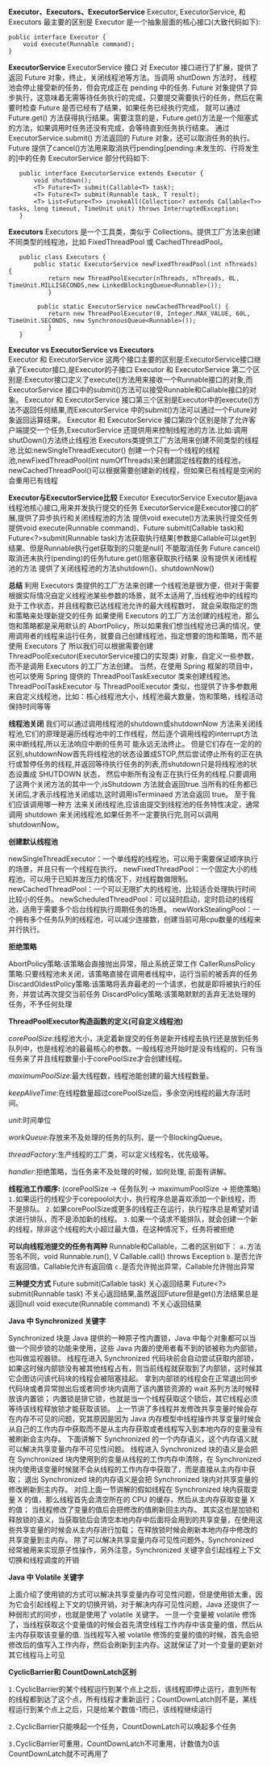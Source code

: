 **Executor、Executors、ExecutorService**
  Executor, ExecutorService, 和 Executors 最主要的区别是 Executor 是一个抽象层面的核心接口(大致代码如下):
    
    public interface Executor {
        void execute(Runnable command);
    }
   
   **ExecutorService**
       ExecutorService 接口 对 Executor 接口进行了扩展，提供了返回 Future 对象，终止，关闭线程池等方法。当调用 shutDown 方法时，
   线程池会停止接受新的任务，但会完成正在 pending 中的任务.
       Future 对象提供了异步执行，这意味着无需等待任务执行的完成，只要提交需要执行的任务，然后在需要时检查 Future 是否已经有了结果，如果任务已经执行完成，
   就可以通过 Future.get() 方法获得执行结果。需要注意的是，Future.get()方法是一个阻塞式的方法，如果调用时任务还没有完成，会等待直到任务执行结束。
   通过ExecutorService.submit() 方法返回的 Future 对象，还可以取消任务的执行。Future 提供了cancel()方法用来取消执行pending[pending:未发生的、行将发生的]中的任务
   ExecutorService 部分代码如下:
   
       public interface ExecutorService extends Executor {
           void shutdown();
           <T> Future<T> submit(Callable<T> task);
           <T> Future<T> submit(Runnable task, T result);
           <T> List<Future<T>> invokeAll(Collection<? extends Callable<T>> tasks, long timeout, TimeUnit unit) throws InterruptedException;
       }
   
   **Executors**
   Executors 是一个工具类，类似于 Collections。提供工厂方法来创建不同类型的线程池，比如 FixedThreadPool 或 CachedThreadPool。
   
       public class Executors {
           public static ExecutorService newFixedThreadPool(int nThreads) {
               return new ThreadPoolExecutor(nThreads, nThreads, 0L, TimeUnit.MILLISECONDS,new LinkedBlockingQueue<Runnable>());
               }
                
            public static ExecutorService newCachedThreadPool() {
               return new ThreadPoolExecutor(0, Integer.MAX_VALUE, 60L, TimeUnit.SECONDS, new SynchronousQueue<Runnable>());
               }
       }
       
  **Executor vs ExecutorService vs Executors**     
   Executor 和 ExecutorService 这两个接口主要的区别是:ExecutorService接口继承了Executor接口,是Executor的子接口
   Executor 和 ExecutorService 第二个区别是:Executor接口定义了execute()方法用来接收一个Runnable接口的对象,而ExecutorService 接口中的submit()方法可以接受Runnable和Callable接口的对象。
   Executor 和 ExecutorService 接口第三个区别是Executor中的execute()方法不返回任何结果,而ExecutorService 中的submit()方法可以通过一个Future对象返回运算结果。
   Executor 和 ExecutorService 接口第四个区别是除了允许客户端提交一个任务,ExecutorService 还提供用来控制线程池的方法.比如:调用shutDown()方法终止线程池
   Executors类提供工厂方法用来创建不同类型的线程池.比如:newSingleThreadExecutor() 创建一个只有一个线程的线程池,newFixedThreadPool(int numOfThreads)来创建固定线程数的线程池，newCachedThreadPool()可以根据需要创建新的线程，但如果已有线程是空闲的会重用已有线程

  **Executor与ExecutorService比较**
                  Executor                                                   ExecutorService
   Executor是java线程池核心接口,用来并发执行提交的任务               ExecutorService是Executor接口的扩展,提供了异步执行和关闭线程池的方法
   提供void execute()方法来执行提交任务                            提供void execute(Runnable command)、Future<T> submit(Callable<T> task)和Future<?>submit(Runnable task)方法获取执行结果[参数是Callable可以get到结果、但是Runnable执行get获取到的只能是null]
   不能取消任务                                                  Future.cancel()取消还未执行(pending)的任务future.get()阻塞获取执行结果
   没有提供关闭线程池的方法                                        提供了关闭线程池的方法shutdown()、shutdownNow()
  
  
  **总结**
      利用 Executors 类提供的工厂方法来创建一个线程池是很方便，但对于需要根据实际情况自定义线程池某些参数的场景，就不太适用了,当线程池中的线程均处于工作状态，并且线程数已达线程池允许的最大线程数时，
   就会采取指定的饱和策略来处理新提交的任务
      如果使用 Executors 的工厂方法创建的线程池，那么饱和策略都是采用默认的 AbortPolicy，所以如果我们想当线程池已满的情况，使用调用者的线程来运行任务，就要自己创建线程池，指定想要的饱和策略，而不是使用 Executors 了
   所以我们可以根据需要创建 ThreadPoolExecutor(ExecutorService接口的实现类) 对象，自定义一些参数，而不是调用 Executors 的工厂方法创建。
   当然，在使用 Spring 框架的项目中，也可以使用 Spring 提供的 ThreadPoolTaskExecutor 类来创建线程池。ThreadPoolTaskExecutor 与 ThreadPoolExecutor 类似，也提供了许多参数用来自定义线程池，比如：核心线程池大小，线程池最大数量，饱和策略，线程活动保持时间等等

 **线程池关闭**
    我们可以通过调用线程池的shutdown或shutdownNow 方法来关闭线程池,它们的原理是遍历线程池中的工作线程，然后逐个调用线程的interrupt方法来中断线程,所以无法响应中断的任务可 能永远无法终止。
 但是它们存在一定的的区别,shutdownNow首先将线程池的状态设置成STOP,然后尝试停止所有的正在执行或暂停任务的线程,并返回等待执行任务的列表,而shutdown只是将线程池的状态设置成 SHUTDOWN 状态，
 然后中断所有没有正在执行任务的线程.只要调用了这两个关闭方法的其中一个,isShutdown 方法就会返回true.当所有的任务都已关闭后,才表示线程池关闭成功,这时调用isTerminaed 方法会返回 true。
    至于我们应该调用哪一种方 法来关闭线程池,应该由提交到线程池的任务特性决定，通常调用 shutdown 来关闭线程池,如果任务不一定要执行完,则可以调用shutdownNow。
 

**创建默认线程池**

   newSingleThreadExecutor：一个单线程的线程池，可以用于需要保证顺序执行的场景，并且只有一个线程在执行。
   newFixedThreadPool：一个固定大小的线程池，可以用于已知并发压力的情况下，对线程数做限制。
   newCachedThreadPool：一个可以无限扩大的线程池，比较适合处理执行时间比较小的任务。
   newScheduledThreadPool：可以延时启动，定时启动的线程池，适用于需要多个后台线程执行周期任务的场景。
   newWorkStealingPool：一个拥有多个任务队列的线程池，可以减少连接数，创建当前可用cpu数量的线程来并行执行。

**拒绝策略**

   AbortPolicy策略:该策略会直接抛出异常，阻止系统正常工作
   CallerRunsPolicy 策略:只要线程池未关闭，该策略直接在调用者线程中，运行当前的被丢弃的任务
   DiscardOldestPolicy策略:该策略将丢弃最老的一个请求，也就是即将被执行的任务，并尝试再次提交当前任务
   DiscardPolicy策略:该策略默默的丢弃无法处理的任务，不予任何处理


**ThreadPoolExecutor构造函数的定义(可自定义线程池)**

   *corePoolSize*:线程池大小，决定着新提交的任务是新开线程去执行还是放到任务队列中，也是线程池的最最核心的参数。一般线程池开始时是没有线程的，只有当任务来了并且线程数量小于corePoolSize才会创建线程。
   
   *maximumPoolSize*:最大线程数，线程池能创建的最大线程数量。
  
   *keepAliveTime*:在线程数量超过corePoolSize后，多余空闲线程的最大存活时间。
   
   *unit*:时间单位
   
   *workQueue*:存放来不及处理的任务的队列，是一个BlockingQueue。
   
   *threadFactory*:生产线程的工厂类，可以定义线程名，优先级等。
   
   *handler*:拒绝策略，当任务来不及处理的时候，如何处理, 前面有讲解。
   
 **线程池工作顺序:**
   (corePoolSize -> 任务队列 -> maximumPoolSize -> 拒绝策略)
   `1.`如果运行的线程少于corepoolol大小，执行程序总是喜欢添加一个新线程，而不是排队。
   `2.`如果corePoolSize或更多的线程正在运行，执行程序总是希望对请求进行排队，而不是添加新的线程。
   `3.`如果一个请求不能排队，就会创建一个新的线程，除非这个线程的大小超过最大值，在这种情况下，任务将被拒绝
   
  **可以向线程池提交的任务有两种**
   Runnable和Callable，二者的区别如下：
   `a.`方法签名不同，void Runnable.run(), V Callable.call() throws Exception
   `b.`是否允许有返回值，Callable允许有返回值
   `c.`是否允许抛出异常，Callable允许抛出异常
  
 **三种提交方式**
  Future<T> submit(Callable<T> task)   关心返回结果
  Future<?> submit(Runnable task)      不关心返回结果,虽然返回Future但是get()方法结果总是返回null
  void execute(Runnable command)       不关心返回结果

**Java 中 Synchronized 关键字**

     
   Synchronized 块是 Java 提供的一种原子性内置锁，Java 中每个对象都可以当做一个同步锁的功能来使用，这些 Java 内置的使用者看不到的锁被称为内部锁，也叫做监视器锁。
线程在进入 Synchronized 代码块前会自动尝试获取内部锁，如果这时候内部锁没有被其他线程占有，则当前线程就获取到了内部锁，这时候其它企图访问该代码块的线程会被阻塞挂起。
拿到内部锁的线程会在正常退出同步代码块或者异常抛出后或者同步块内调用了该内置锁资源的 wait 系列方法时候释放该内置锁；
 内置锁是排它锁，也就是当一个线程获取这个锁后，其它线程必须等待该线程释放锁才能获取该锁。
 上一节讲了多线程并发修改共享变量时候会存在内存不可见的问题，究其原因是因为 Java 内存模型中线程操作共享变量时候会从自己的工作内存中获取而不是从主内存获取或者线程写入到本地内存的变量没有被刷新会主内存。
 下面讲解下 Synchronized 的一个内存语义，这个内存语义就可以解决共享变量内存不可见性问题。
 线程进入 Synchronized 块的语义是会把在 Synchronized 块内使用到的变量从线程的工作内存中清除，在 Synchronized 块内使用该变量时候就不会从线程的工作内存中获取了，而是直接从主内存中获取；
 退出 Synchronized 块的内存语义是会把 Synchronized 块内对共享变量的修改刷新到主内存。
 对应上面一节讲解的假如线程在 Synchronized 块内获取变量 X 的值，那么线程首先会清空所在的 CPU 的缓存，然后从主内存获取变量 X 的值；
 当线程修改了变量的值后会把修改的值刷新回主内存。
 其实这也是加锁和释放锁的语义，当获取锁后会清空本地内存中后面将会用到的共享变量，在使用这些共享变量的时候会从主内存进行加载；
 在释放锁时候会刷新本地内存中修改的共享变量到主内存。
 除了可以解决共享变量内存可见性问题外，Synchronized 经常被用来实现原子性操作，另外注意，Synchronized 关键字会引起线程上下文切换和线程调度的开销


**Java 中 Volatile 关键字**

 上面介绍了使用锁的方式可以解决共享变量内存可见性问题，但是使用锁太重，因为它会引起线程上下文的切换开销，对于解决内存可见性问题，Java 还提供了一种弱形式的同步，也就是使用了 volatile 关键字。
 一旦一个变量被 volatile 修饰了，当线程获取这个变量值的时候会首先清空线程工作内存中该变量的值，然后从主内存获取该变量的值.
 当线程写入被 volatile 修饰的变量的值的时候，首先会把修改后的值写入工作内存，然后会刷新到主内存。这就保证了对一个变量的更新对其它线程马上可见


**CyclicBarrier和 CountDownLatch区别**

`1.`CyclicBarrier的某个线程运行到某个点上之后，该线程即停止运行，直到所有的线程都到达了这个点，所有线程才重新运行；CountDownLatch则不是，某线程运行到某个点上之后，只是给某个数值-1而已，该线程继续运行

`2.`CyclicBarrier只能唤起一个任务，CountDownLatch可以唤起多个任务

`3.`CyclicBarrier可重用，CountDownLatch不可重用，计数值为0该CountDownLatch就不可再用了